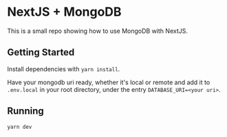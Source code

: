 # NextJS + MongoDB

This is a small repo showing how to use MongoDB with NextJS.

## Getting Started

Install dependencies with `yarn install`.

Have your mongodb uri ready, whether it's local or remote and add it to `.env.local` in your root directory, under the entry `DATABASE_URI=<your uri>`.

## Running

```
yarn dev
```